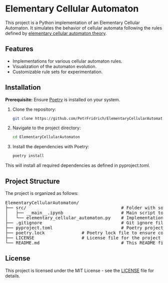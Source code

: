 # Elementary Cellular Automaton

This project is a Python implementation of an Elementary Cellular Automaton. It simulates the behavior of cellular automata 
following the rules defined by [elementary cellular automaton theory](https://en.wikipedia.org/wiki/Elementary_cellular_automaton).

## Features

- Implementations for various cellular automaton rules.
- Visualization of the automaton evolution.
- Customizable rule sets for experimentation.

## Installation

**Prerequisite:** Ensure [Poetry](https://python-poetry.org/docs/#installation) is installed on your system.

1. Clone the repository:
   ```bash
   git clone https://github.com/PetrFridrich/ElementaryCellularAutomaton.git
   ```
2.  Navigate to the project directory:
    ```bash
    cd ElementaryCellularAutomaton
    ```
3. Install the dependencies with Poetry:
    ```bash 
    poetry install
    ```
This will install all required dependencies as defined in pyproject.toml.

## Project Structure

The project is organized as follows:

<pre>
ElementaryCellularAutomaton/
├── src/                                    # Folder with source codes
│   ├── __main__.ipynb                      # Main script to run the cellular automaton
│   └── elementary_cellular_automaton.py    # Implementation of cellular automaton
├── .gitignore                              # Git ignore file
├── pyproject.toml                          # Poetry project configuration and dependencies
├── poetry.lock              # Poetry lock file to ensure consistent dependencies
├── LICENSE                  # License file for the project
└── README.md                               # This README file
</pre>

## License

This project is licensed under the MIT License - see the [LICENSE](LICENSE) file for details.

